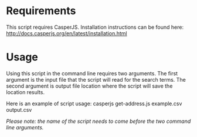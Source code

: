 # Requirements #

This script requires CasperJS. Installation instructions can be found here: http://docs.casperjs.org/en/latest/installation.html

# Usage #

Using this script in the command line requires two arguments. The first argument is the input file that the script will read for the search terms. The second argument is output file location where the script will save the location results.

Here is an example of script usage:
casperjs get-address.js example.csv output.csv

*Please note: the name of the script needs to come before the two command line arguments.*
